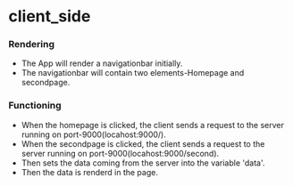 # client_side
### Rendering
* The App will render a navigationbar initially.
* The navigationbar will contain two elements-Homepage and secondpage.
### Functioning
* When the homepage is clicked, the client sends a request to the server running on port-9000(locahost:9000/).
* When the secondpage is clicked, the client sends a request to the server running on port-9000(locahost:9000/second).
* Then sets the data coming from the server into the variable 'data'.
* Then the data is renderd in the page.
